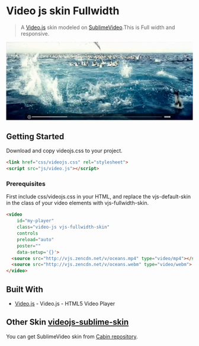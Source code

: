 # Video js skin Fullwidth

> A [Video.js][] skin modeled on [SublimeVideo][].This is Full width and responsive.

[Video.js]: http://www.videojs.com/
[SublimeVideo]: http://www.sublimevideo.net/

![](screenshot.jpg) 

## Getting Started

Download and copy videojs.css to your project.

```html
<link href="css/videojs.css" rel="stylesheet">
<script src="js/video.js"></script>
```


### Prerequisites

First include css/videojs.css in your HTML, and replace the vjs-default-skin in the class of your video elements with vjs-fullwidth-skin.


```html
<video
    id="my-player"
    class="video-js vjs-fullwidth-skin"
    controls
    preload="auto"
    poster=""
    data-setup='{}'>
  <source src="http://vjs.zencdn.net/v/oceans.mp4" type="video/mp4"></source>
  <source src="http://vjs.zencdn.net/v/oceans.webm" type="video/webm">
</video>
```

## Built With

* [Video.js](https://github.com/videojs/video.js) - Video.js - HTML5 Video Player

## Other Skin [videojs-sublime-skin]  

You can get SublimeVideo skin from [Cabin repository].

[Cabin repository]: https://github.com/cabin
[videojs-sublime-skin]:https://github.com/cabin/videojs-sublime-skin




